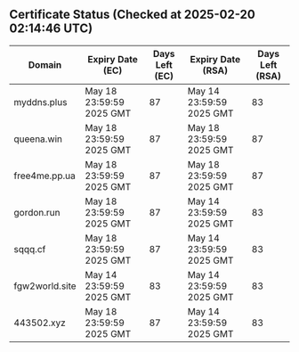 ## Certificate Status (Checked at 2025-02-20 02:14:46 UTC)
| Domain | Expiry Date (EC) | Days Left (EC) | Expiry Date (RSA) | Days Left (RSA) |
|--------|-------------------|----------------|--------------------|--------------------|
| myddns.plus | May 18 23:59:59 2025 GMT | 87 | May 14 23:59:59 2025 GMT | 83 |
| queena.win | May 18 23:59:59 2025 GMT | 87 | May 18 23:59:59 2025 GMT | 87 |
| free4me.pp.ua | May 18 23:59:59 2025 GMT | 87 | May 18 23:59:59 2025 GMT | 87 |
| gordon.run | May 18 23:59:59 2025 GMT | 87 | May 14 23:59:59 2025 GMT | 83 |
| sqqq.cf | May 18 23:59:59 2025 GMT | 87 | May 14 23:59:59 2025 GMT | 83 |
| fgw2world.site | May 14 23:59:59 2025 GMT | 83 | May 14 23:59:59 2025 GMT | 83 |
| 443502.xyz | May 18 23:59:59 2025 GMT | 87 | May 14 23:59:59 2025 GMT | 83 |
